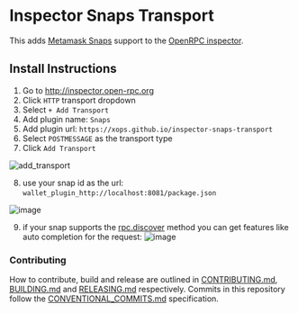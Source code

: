 # Inspector Snaps Transport

This adds [Metamask Snaps](https://github.com/MetaMask/metamask-snaps-beta) support to the [OpenRPC inspector](http://inspector.open-rpc.org).

## Install Instructions

1. Go to http://inspector.open-rpc.org
2. Click `HTTP` transport dropdown
3. Select `+ Add Transport`
4. Add plugin name: `Snaps`
5. Add plugin url: `https://xops.github.io/inspector-snaps-transport`
6. Select `POSTMESSAGE` as the transport type
7. Click `Add Transport`

![add_transport](https://user-images.githubusercontent.com/364566/77793417-40b72000-7027-11ea-9acb-615d2196848e.png)

8. use your snap id as the url: `wallet_plugin_http://localhost:8081/package.json`

![image](https://user-images.githubusercontent.com/364566/77793507-6f34fb00-7027-11ea-8201-fb5c64b644b8.png)

9. if your snap supports the [rpc.discover](https://spec.open-rpc.org/#service-discovery-method) method you can get features like auto completion for the request:
![image](https://user-images.githubusercontent.com/364566/77794498-401f8900-7029-11ea-92c4-8363b7c5ec40.png)

### Contributing

How to contribute, build and release are outlined in [CONTRIBUTING.md](CONTRIBUTING.md), [BUILDING.md](BUILDING.md) and [RELEASING.md](RELEASING.md) respectively. Commits in this repository follow the [CONVENTIONAL_COMMITS.md](CONVENTIONAL_COMMITS.md) specification.
